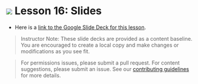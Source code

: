 
# ![](https://ga-dash.s3.amazonaws.com/production/assets/logo-9f88ae6c9c3871690e33280fcf557f33.png) Lesson 16: Slides

- Here is a [link to the Google Slide Deck for this lesson](https://docs.google.com/presentation/d/1HjwXdj3bXa0c5jzdfNoG-7NONUclvAoSMd3V3sWqtSE/edit?usp=sharing).

> Instructor Note: These slide decks are provided as a content baseline. You are encouraged to create a local copy and make changes or modifications as you see fit. 

> For permissions issues, please submit a pull request. For content suggestions, please submit an issue. See our [contributing guidelines](../../../../contributing.md) for more details.
